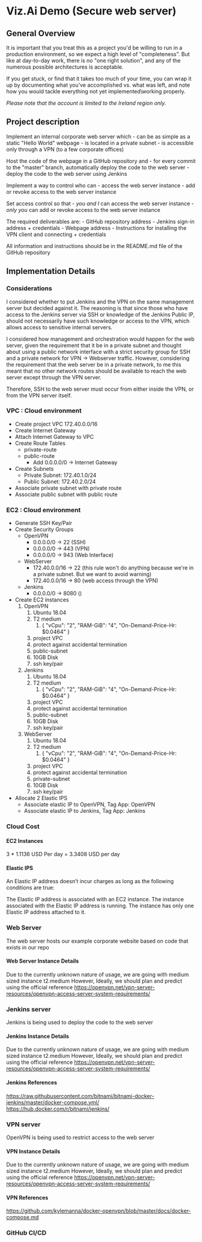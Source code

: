 # Viz.Ai Demo (Secure web server)

## General Overview

It is important that you treat this as a project you'd be willing to run in a production environment, so we expect a high level of "completeness".
But like at day-to-day work, there is no "one right solution", and any of the numerous possible architectures is acceptable.

If you get stuck, or find that it takes too much of your time, you can wrap it up by documenting what you’ve accomplished vs. what was left,
and note how you would tackle everything not yet implemented\working properly.

*Please note that the account is limited to the Ireland region only.*

## Project description

Implement an internal corporate web server which
    - can be as simple as a static "Hello World" webpage
    - is located in a private subnet
    - is accessible only through a VPN (to a few corporate offices)

Host the code of the webpage in a GitHub repository and
    - for every commit to the "master" branch, automatically deploy the code to the web server
    - deploy the code to the web server using Jenkins

Implement a way to control who can
    - access the web server instance
    - add or revoke access to the web server instance

Set access control so that
    - *you and I* can access the web server instance
    - *only you* can add or revoke access to the web server instance

The required deliverables are:
    - GitHub repository address
    - Jenkins sign-in address + credentials
    - Webpage address
    - Instructions for installing the VPN client and connecting + credentials

All information and instructions should be in the README.md file of the GitHub repository

## Implementation Details

### Considerations

I considered whether to put Jenkins and the VPN on the same management server but decided against it. The reasoning is that since those who have access to the Jenkins server via SSH or knowledge of the Jenkins Public IP, should not necessarily have such knowledge or access to the VPN, which allows access to sensitive internal servers.

I considered how management and orchestration would happen for the web server, given the requirement that it be in a private subnet and thought about using a public network interface with a strict security group for SSH and a private network for VPN -> Webserver traffic. However, considering the requirement that the web server be in a private network, to me this meant that no other network routes should be available to reach the web server except through the VPN server.

Therefore, SSH to the web server must occur from either inside the VPN, or from the VPN server itself.

### VPC : Cloud environment

- Create project VPC 172.40.0.0/16
- Create Internet Gateway
- Attach Internet Gateway to VPC
- Create Route Tables
  - private-route
  - public-route
    - Add 0.0.0.0/0 -> Internet Gateway
- Create Subnets
  - Private Subnet: 172.40.1.0/24
  - Public Subnet: 172.40.2.0/24
- Associate private subnet with private route
- Associate public subnet with public route

### EC2 : Cloud environment

- Generate SSH Key/Pair
- Create Security Groups
  - OpenVPN
    - 0.0.0.0/0 -> 22 (SSH)
    - 0.0.0.0/0 -> 443 (VPN)
    - 0.0.0.0/0 -> 943 (Web Interface)
  - WebServer
    - 172.40.0.0/16 -> 22 (this rule won't do anything because we're in a private subnet. But we want to avoid warning)
    - 172.40.0.0/16 -> 80 (web access through the VPN)
  - Jenkins
    - 0.0.0.0/0 -> 8080 ()
- Create EC2 instances
    1. OpenVPN
       1. Ubuntu 18.04
       2. T2 medium
          1. { "vCpu": "2", "RAM-GiB": "4", "On-Demand-Price-Hr: $0.0464" }
       3. project VPC
       4. protect against accidental termination
       5. public-subnet
       6. 10GB Disk
       7. ssh key/pair
    2. Jenkins
       1. Ubuntu 18.04
       2. T2 medium
          1. { "vCpu": "2", "RAM-GiB": "4", "On-Demand-Price-Hr: $0.0464" }
       3. project VPC
       4. protect against accidental termination
       5. public-subnet
       6. 10GB Disk
       7. ssh key/pair
    3. WebServer
       1. Ubuntu 18.04
       2. T2 medium
          1. { "vCpu": "2", "RAM-GiB": "4", "On-Demand-Price-Hr: $0.0464" }
       3. project VPC
       4. protect against accidental termination
       5. private-subnet
       6. 10GB Disk
       7. ssh key/pair
- Allocate 2 Elastic IPS
  - Associate elastic IP to OpenVPN, Tag App: OpenVPN
  - Associate elastic IP to Jenkins, Tag App: Jenkins

### Cloud Cost

#### EC2 Instances

3 * 1.1136 USD Per day = 3.3408 USD per day

#### Elastic IPS

An Elastic IP address doesn’t incur charges as long as the following conditions are true:

The Elastic IP address is associated with an EC2 instance.
The instance associated with the Elastic IP address is running.
The instance has only one Elastic IP address attached to it.

### Web Server

The web server hosts our example corporate website based on code that exists in our repo

#### Web Server Instance Details

Due to the currently unknown nature of usage, we are going with medium sized instance t2.medium
However, Ideally, we should plan and predict using the official reference
<https://openvpn.net/vpn-server-resources/openvpn-access-server-system-requirements/>

### Jenkins server

Jenkins is being used to deploy the code to the web server

#### Jenkins Instance Details

Due to the currently unknown nature of usage, we are going with medium sized instance t2.medium
However, Ideally, we should plan and predict using the official reference
<https://openvpn.net/vpn-server-resources/openvpn-access-server-system-requirements/>

#### Jenkins References

<https://raw.githubusercontent.com/bitnami/bitnami-docker-jenkins/master/docker-compose.yml/>
<https://hub.docker.com/r/bitnami/jenkins/>

### VPN server

OpenVPN is being used to restrict access to the web server

#### VPN Instance Details

Due to the currently unknown nature of usage, we are going with medium sized instance t2.medium
However, Ideally, we should plan and predict using the official reference 
<https://openvpn.net/vpn-server-resources/openvpn-access-server-system-requirements/>

#### VPN References

<https://github.com/kylemanna/docker-openvpn/blob/master/docs/docker-compose.md>

### GitHub CI/CD
